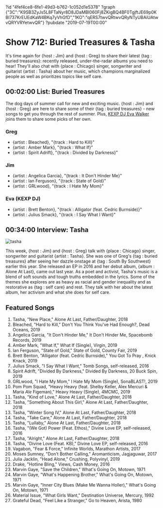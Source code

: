 ?id "4fef4ce8-6fe1-49d3-b762-1c052d1e5378"
?graph {"3C":"K9SB3ZyJs5L8FTaNyr8D8JDaMBI060Fj8ZKigBQ4BF0TgjftJE69p0KBI737KrEUEdKaW4BKq7yVhGfD","1KO":"qERS7twvQRtwvQRyNTyUBAiUAtwvQRYVRYetwvQR"}
?pubdate "2019-07-19T00:00"
# Show 712: Buried Treasures & Tasha


It's time again for {host : Jim} and {host : Greg} to share their latest {tag : buried treasures}: recently released, under-the-radar albums you need to hear! They'll also chat with {place : Chicago} singer, songwriter and guitarist {artist : Tasha} about her music, which champions marginalized people as well as prioritizes topics like self care.



## 00:02:00 List: Buried Treasures

The dog days of summer call for new and exciting music. {host : Jim} and {host : Greg} are here to share some of their {tag : buried treasures} - new songs to get you through the rest of summer. Plus, [KEXP DJ Eva Walker](https://kexp.org/djs/eva/) joins them to share some picks of her own.


### Greg

- {artist : Bleached}, "{track : Hard to Kill}"
- {artist : Amber Mark}, "{track : What If}"
- {artist : Spirit Adrift}, "{track : Divided by Darkness}"


### Jim

- {artist : Angelica Garcia}, "{track : It Don't Hinder Me}"
- {artist : Ian Ferguson}, "{track : State of Gold}"
- {artist : GRLwood}, "{track : I Hate My Mom}"


### Eva (KEXP DJ)

- {artist : Brett Benton}, "{track : Alligator (feat. Cedric Burnside)}"
- {artist : Julius Smack}, "{track : I Say What I Want}"



## 00:34:00 Interview: Tasha

![tasha](https://static.soundopinions.org/assets/712/1KO0.png)

This week, {host : Jim} and {host : Greg} talk with {place : Chicago} singer, songwriter and guitarist {artist : Tasha}. She was one of Greg's {tag : buried treasures} after seeing her dazzle onstage at {tag : South By Southwest} earlier this year. She released an EP in 2016 and her debut album, {album : Alone At Last}, came out last year. As a poet and activist, Tasha's music is a blend of soft sounds and tough truths embedded in the lyrics. Some of the themes she explores are as heavy as racial and gender inequality and as restorative as {tag : self care} and rest. They talk with her about the latest album, her activism and what she does for self care.



## Featured Songs

1. Tasha, "New Place," Alone At Last, Father/Daughter, 2018
2. Bleached, "Hard to Kill," Don't You Think You've Had Enough?, Dead Oceans, 2019
3. Angelica Garcia, "It Don't Hinder Me," It Don't Hinder Me, Spacebomb Records, 2019
4. Amber Mark, "What If," What If (Single), Virgin, 2019
5. Ian Ferguson, "State of Gold," State of Gold, County Fair, 2019
6. Brett Benton, "Alligator (feat. Cedric Burnside)," You Got To Pray , Knick Knack, 2019
7. Julius Smack, "I Say What I Want," Tomb Songs, self-released, 2016
8. Spirit Adrift, "Divided By Darkness," Divided By Darkness, 20 Buck Spin, 2019
9. GRLwood, "I Hate My Mom," I Hate My Mom (Single), SonaBLAST!, 2019
10. Pom Pom Squad, "Heavy Heavy (feat. Shelby Keller, Alex Mercuri & Maria _Ale_ Figeman)," Heavy Heavy (Single), 4MCMC, 2019
11. Tasha, "Kind of Love," Alone At Last, Father/Daughter, 2018
12. Tasha, "Something About This Girl," Alone At Last, Father/Daughter, 2018
13. Tasha, "Winter Song IV," Alone At Last, Father/Daughter, 2018
14. Tasha, "Take Care," Alone At Last, Father/Daughter, 2018
15. Tasha, "Lullaby," Alone At Last, Father/Daughter, 2018
16. Tasha, "(We Got) Power (Feat. Ethos)," Divine Love EP, self-released, 2016
17. Tasha, "Alright," Alone At Last, Father/Daughter, 2018
18. Tasha, "Divine Love (Feat. KB)," Divine Love EP, self-released, 2016
19. Vagabon, "Fear & Force," Infinite Worlds, Marathon Artists, 2017
20. Moses Sumney, "Don't Bother Calling," Aromanticism, Jagjaguwar, 2017
21. Julia Jacklin, "Head Alone," Crushing, Polyvinyl, 2019
22. Drake, "Hotline Bling," Views, Cash Money, 2016
23. Marvin Gaye, "Save the Children," What's Going On, Motown, 1971
24. Marvin Gaye, "What's Happening Brother," What's Going On, Motown, 1971
25. Marvin Gaye, "Inner City Blues (Make Me Wanna Holler)," What's Going On, Motown, 1971
26. Material Issue, "What Girls Want," Destination Universe, Mercury, 1992
27. Grateful Dead, "Feel Like a Stranger," Go to Heaven, Arista, 1980